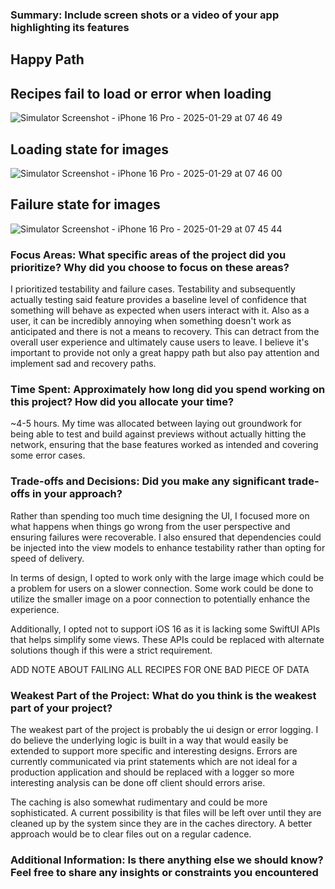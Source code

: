 ### Summary: Include screen shots or a video of your app highlighting its features

## Happy Path

## Recipes fail to load or error when loading
![Simulator Screenshot - iPhone 16 Pro - 2025-01-29 at 07 46 49](https://github.com/user-attachments/assets/1a28ea0f-f8fd-433e-8ebf-7f3ce270d568)

## Loading state for images
![Simulator Screenshot - iPhone 16 Pro - 2025-01-29 at 07 46 00](https://github.com/user-attachments/assets/541eba2c-f6f7-4b81-810f-8ef869358132)

## Failure state for images
![Simulator Screenshot - iPhone 16 Pro - 2025-01-29 at 07 45 44](https://github.com/user-attachments/assets/350d7798-7c5d-4e2e-b853-637ad007f0eb)


### Focus Areas: What specific areas of the project did you prioritize? Why did you choose to focus on these areas?

I prioritized testability and failure cases. Testability and subsequently actually testing said feature provides a baseline level of confidence that something will behave as expected when users interact with it. Also as a user, it can be incredibly annoying when something doesn't work as anticipated and there is not a means to recovery. This can detract from the overall user experience and ultimately cause users to leave. I believe it's important to provide not only a great happy path but also pay attention and implement sad and recovery paths.

### Time Spent: Approximately how long did you spend working on this project? How did you allocate your time?

~4-5 hours. My time was allocated between laying out groundwork for being able to test and build against previews without actually hitting the network, ensuring that the base features worked as intended and covering some error cases.

### Trade-offs and Decisions: Did you make any significant trade-offs in your approach?

Rather than spending too much time designing the UI, I focused more on what happens when things go wrong from the user perspective and ensuring failures were recoverable. I also ensured that dependencies could be injected into the view models to enhance testability rather than opting for speed of delivery. 

In terms of design, I opted to work only with the large image which could be a problem for users on a slower connection. Some work could be done to utilize the smaller image on a poor connection to potentially enhance the experience.

Additionally, I opted not to support iOS 16 as it is lacking some SwiftUI APIs that helps simplify some views. These APIs could be replaced with alternate solutions though if this were a strict requirement.

ADD NOTE ABOUT FAILING ALL RECIPES FOR ONE BAD PIECE OF DATA

### Weakest Part of the Project: What do you think is the weakest part of your project?

The weakest part of the project is probably the ui design or error logging. I do believe the underlying logic is built in a way that would easily be extended to support more specific and interesting designs. Errors are currently communicated via print statements which are not ideal for a production application and should be replaced with a logger so more interesting analysis can be done off client should errors arise.

The caching is also somewhat rudimentary and could be more sophisticated. A current possibility is that files will be left over until they are cleaned up by the system since they are in the caches directory. A better approach would be to clear files out on a regular cadence. 

### Additional Information: Is there anything else we should know? Feel free to share any insights or constraints you encountered

